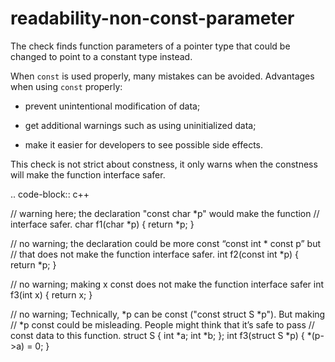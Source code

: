 readability-non-const-parameter
===============================

The check finds function parameters of a pointer type that could be
changed to point to a constant type instead.

When `const` is used properly, many mistakes can be avoided. Advantages
when using `const` properly:

-   prevent unintentional modification of data;

-   get additional warnings such as using uninitialized data;

-   make it easier for developers to see possible side effects.

This check is not strict about constness, it only warns when the
constness will make the function interface safer.

.. code-block:: c++

// warning here; the declaration "const char *p" would make the function
// interface safer. char f1(char *p) { return \*p; }

// no warning; the declaration could be more const “const int \* const
p” but // that does not make the function interface safer. int f2(const
int *p) { return *p; }

// no warning; making x const does not make the function interface safer
int f3(int x) { return x; }

// no warning; Technically, *p can be const ("const struct S *p"). But
making // *p const could be misleading. People might think that it’s
safe to pass // const data to this function. struct S { int *a; int *b;
}; int f3(struct S *p) { \*(p-&gt;a) = 0; }
